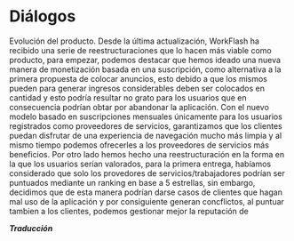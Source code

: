 
<h1>Diálogos</h1>

Evolución del producto.
Desde la última actualización, WorkFlash ha recibido una serie de reestructuraciones que lo hacen más viable como producto, para empezar, podemos destacar que hemos ideado una nueva manera de monetización basada en una suscripción, como alternativa a la primera propuesta de colocar anuncios, esto debido a que los mismos pueden para generar ingresos considerables deben ser colocados en cantidad y esto podría resultar no grato para los usuarios que en consecuencia podrían obtar por abandonar la aplicación. Con el nuevo modelo basado en suscripciones mensuales únicamente para los usuarios registrados como proveedores de servicios, garantizamos que los clientes puedan disfrutar de una experiencia de navegación mucho más limpia y al mismo tiempo podemos ofrecerles a los proveedores de servicios más beneficios. 
Por otro lado hemos hecho una reestructuración en la forma en la que los usuarios serían valorados, para la primera entrega, habíamos considerado que solo los provedores de servicios/trabajadores podrían ser puntuados mediante un ranking en base a 5 estrellas, sin embargo, decidimos que de esta manera podrían darse casos de clientes que hagan mal uso de la aplicación y por consiguiente generan concflictos, al puntuar tambien a los clientes, podemos gestionar mejor la reputación de 

***Traducción***
<!--stackedit_data:
eyJoaXN0b3J5IjpbLTkzNTM1NjAyOCw4MTY5Njc2NjFdfQ==
-->